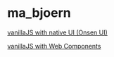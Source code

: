 # ma_bjoern

[vanillaJS with native UI (Onsen UI)](./vanilla-nui)

[vanillaJS with Web Components](./vanilla-wc)